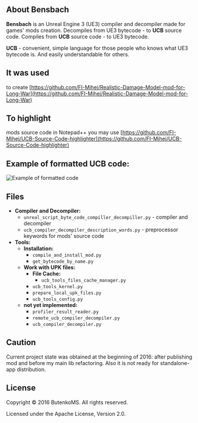 ## About Bensbach

**Bensbach** is an Unreal Engine 3 (UE3) compiler and decompiler made for games' mods creation. Decompiles from UE3 bytecode - to **UCB** source code. Compiles from **UCB** source code - to UE3 bytecode.

**UCB** - convenient, simple language for those people who knows what UE3 bytecode is. And easily understandable for others.

## It was used 

to create [https://github.com/FI-Mihej/Realistic-Damage-Model-mod-for-Long-War](https://github.com/FI-Mihej/Realistic-Damage-Model-mod-for-Long-War)

## To highlight 

mods source code in Notepad++ you may use [https://github.com/FI-Mihej/UCB-Source-Code-highlighter](https://github.com/FI-Mihej/UCB-Source-Code-highlighter)

## Example of formatted UCB code:

![Example of formatted code](https://github.com/FI-Mihej/UCB-Source-Code-highlighter/blob/master/Img/Notepad%2B%2B/UCB%20Original%20Source%20Code%20Example.png?raw=true "Example of formatted code")

## Files

* **Compiler and Decompiler:**
    * `unreal_script_byte_code_compiller_decompiller.py` - compiler and decompiler
    * `ucb_compiler_decompiler_description_words.py` - preprocessor keywords for mods' source code
* **Tools:**
    * **Installation:**
        * `compile_and_install_mod.py`
        * `get_bytecode_by_name.py`
    * **Work with UPK files:**
        * **File Cache:**
            * `ucb_tools_files_cache_manager.py`
        * `ucb_tools_kernel.py`
        * `prepare_local_upk_files.py`
        * `ucb_tools_config.py`
    * **not yet implemented:**
        * `profiler_result_reader.py`
        * `remote_ucb_compiler_decompiler.py`
        * `ucb_compiler_decompiler.py`

## Caution

Current project state was obtained at the beginning of 2016: after publishing mod and before my main lib refactoring. Also it is not ready for standalone-app distribution.

## License

Copyright © 2016 ButenkoMS. All rights reserved.

Licensed under the Apache License, Version 2.0.
